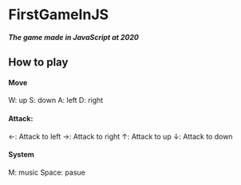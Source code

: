 # FirstGameInJS
##### The game made in JavaScript at 2020

## How to play
#### Move
W: up
S: down
A: left
D: right

#### Attack:
←: Attack to left
→: Attack to right
↑: Attack to up
↓: Attack to down

#### System
M: music
Space: pasue
